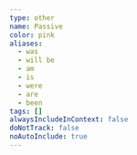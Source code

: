 ```yaml
---
type: other
name: Passive
color: pink
aliases:
  - was
  - will be
  - am
  - is
  - were
  - are
  - been
tags: []
alwaysIncludeInContext: false
doNotTrack: false
noAutoInclude: true
---
```


